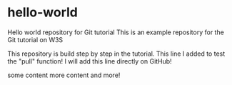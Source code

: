 # hello-world
Hello world repository for Git tutorial
This is an example repository for the Git tutorial on W3S

This repository is build step by step in the tutorial.
This line I added to test the "pull" function!
I will add this line directly on GitHub!

some content
more content
and more!